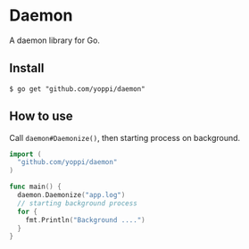# Daemon

A daemon library for Go.

## Install

```
$ go get "github.com/yoppi/daemon"
```

## How to use

Call `daemon#Daemonize()`, then starting process on background.

```go
import (
  "github.com/yoppi/daemon"
)

func main() {
  daemon.Daemonize("app.log")
  // starting background process
  for {
    fmt.Println("Background ....")
  }
}
```

